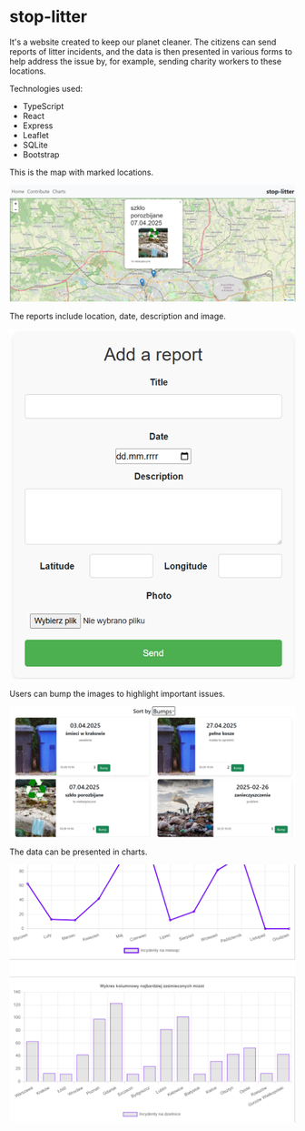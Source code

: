 # stop-litter

It's a website created to keep our planet cleaner. The citizens can send reports of litter incidents, and the data is then presented in various forms to help address the issue by, for example, sending charity workers to these locations.

Technologies used:

- TypeScript
- React
- Express
- Leaflet
- SQLite
- Bootstrap

This is the map with marked locations.

![alt text](./images/map.png)

The reports include location, date, description and image.

![alt text](./images/form.png)

Users can bump the images to highlight important issues.

![alt text](./images/bumps.png)

The data can be presented in charts.

![alt text](./images/charts.png)

